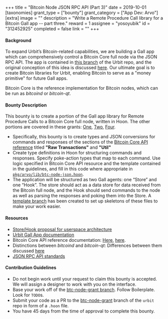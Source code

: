 +++
title = "Bitcoin Node JSON RPC API (Part 3)"
date = 2019-10-01
[taxonomies]
grant_type = ["bounty"]
grant_category = ["App Dev: Arvo"]
[extra]
image = ""
description = "Write a Remote Procedure Call library for a Bitcoin Gall app -- part three."
reward = 1
assignee = "yosoyubik"
id = "312452925"
completed = false
link = ""
+++

#### Background
To expand Urbit’s Bitcoin-related capabilities, we are building a Gall app which can comprehensively control a Bitcoin Core full node via the JSON RPC API. The app is contained in [this branch](https://github.com/urbit/urbit/tree/btc-node-grant) of the Urbit repo, and the original conception of this idea is discussed [here](https://github.com/urbit/arvo/pull/1052). Our ultimate goal is to create Bitcoin libraries for Urbit, enabling Bitcoin to serve as a "money primitive" for future Gall apps.

Bitcoin Core is the reference implementation for Bitcoin nodes, which can be run as _bitcoind_ or _bitcoin-qt_.

#### Bounty Description
This bounty is to create a portion of the Gall app library for Remote Procedure Calls to a Bitcoin Core full node, written in Hoon.  The other portions are covered in these grants: [One](https://grants.urbit.org/bounties/1507085808-bitcoin-node-json-rpc-api-part-1), [Two](https://grants.urbit.org/bounties/1577544668-bitcoin-node-json-rpc-api-part-2), [Four](https://grants.urbit.org/bounties/87854308-bitcoin-node-json-rpc-api-part-4).
* Specifically, this bounty is to create types and JSON conversions for commands and responses of the sections of the [Bitcoin Core API reference](https://bitcoincore.org/en/doc/0.18.0/ ) titled **"Raw Transactions"** and **"Util"**
* Create type definitions in Hoon for structuring commands and responses.  Specify poke-action types that map to each command.  Use logic specified in Bitcoin Core API resource and the template contained in the guidelines, and fill in this code where appropriate in [`pkg/arvo/lib/btc-node-json.hoon`](https://github.com/urbit/urbit/blob/9bb9b20c71a0a46edc6c52dd869017d3a51ede30/pkg/arvo/lib/btc-node-json.hoon).
* The application will be structured as two Gall agents: one “Store” and one “Hook”. The store should act as a data store for data received from the Bitcoin full node, and the Hook should send commands to the node as well as parsing the responses and poking them into the Store. A [template branch](https://github.com/urbit/urbit/tree/btc-node-grant) has been created to set up skeletons of these files to make your work easier.

#### Resources
* [Store/Hook proposal for userspace architecture](https://docs.google.com/document/d/1hS_UuResG1S4j49_H-aSshoTOROKBnGoJAaRgOipf54/edit?usp=sharing)
* [Urbit Gall App documentation](https://urbit.org/docs/learn/arvo/gall/)
* Bitcoin Core API reference documentation: [Here](https://bitcoincore.org/en/doc/0.18.0/), [here](https://bitcoin.org/en/developer-reference#remote-procedure-calls-rpcs).
* Distinctions between _bitcoind_ and _bitcoin-qt_: Differences between them discussed [here](https://bitcoin.stackexchange.com/questions/13368/whats-the-difference-between-bitcoind-and-bitcoin-qt-different-commands)
* [JSON RPC API standards](https://www.jsonrpc.org/specification)

#### Contribution Guidelines
* Do not begin work until your request to claim this bounty is accepted.  We will assign a designer to work with you on the interface.
* Base your work off of the [btc-node-grant branch](https://github.com/urbit/urbit/tree/btc-node-grant).  Follow Boilerplate.  Look for `TODO`s.
* Submit your code as a PR to the [btc-node-grant](https://github.com/urbit/urbit/tree/btc-node-grant) branch of the `urbit` repo in form of a `.hoon` file.
* You have 45 days from the time of approval to complete this bounty.

    